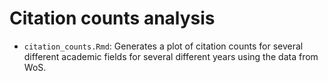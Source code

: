 # Citation counts analysis

* `citation_counts.Rmd`: Generates a plot of citation counts for several different academic fields for several different years using the data from WoS.